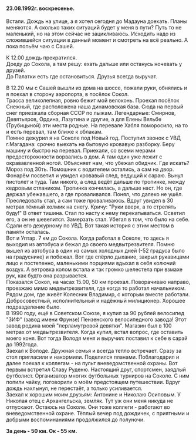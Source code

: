#### 23.08.1992г. воскресенье.

Встали. Дождь на улице, а я хотел сегодня до Мадауна доехать. Планы меняются. А сколько таких ситуаций будет у меня в пути? Путь то не маленький, но на этом сейчас не зацикливаюсь. Исходить надо из сложившейся ситуации в данный момент и смотреть на всё реально. А пока попьём чаю с Сашей.

К 12.00 дождь прекратился.  
Доеду до Сокола, а там решу: ехать дальше или останусь ночевать у друзей.  
До Палатки есть где остановиться. Друзья всегда выручат.  
 
 В 12.20 мы с Сашей вышли из дома на шоссе, пожали руки, обнялись и я поехал в сторону аэропорта, в посёлок Сокол.  
 Трасса великолепная, ровно бежит мой велоконь. Проехал посёлок Снежный, где расположена наша динамовская база. Сюда на первый снег приезжала сборная СССР по лыжам. Легендарные: Смирнов, Девятьяров, Ордина, Лазутина и другие, а для Елены Вяльбе \(Трубицыной\) эти места родные. На перевале Хабля поморосило, на то и есть перевал, там ближе к облакам.   
Помню дежурил я на Соколе под Новый год. Поступил звонок с УВД г.Магадана: срочно выехать на бытовую кровавую разборку. Беру машину и быстро на перевал. Приехали, со всеми мерами предосторожности ворвались в дом. А там один уже лежит с окрававленной ногой. Объясняет нам, что убежал обидчик. Где искать? Мороз под 30ть. Помошник с водителем остались, а сам на двор. Фонарём посветил и увидел кровавый след, ведущий к сараю. Вынул пистолет и туда. Там никого, а след ведёт дальше по тропинке, между кедровым стлаником. Тропинка кончилась, а дальше наст. Но он, где держал убежавшего, а где проваливался. Понял, что далеко не ушёл. Преследовать стал, а сам тоже проваливаюсь. Вдруг увидел в 30 метрах тёмный холмик на снегу. Кричу: "Руки вверх, а то стрелять буду!" В ответ тишина. Стал по насту к нему перекатываться. Осветил его, а он не шевелится. Замерзать стал. Убегал в том, что было на себе. Сдали его дежурному по УВД. Вот такая история с этим местом в памяти осталась.   
  Вот и Уптар. 7 км до Сокола. Когда работал в Соколе, то здесь я выходил из автобуса и бежал до своего медвытрезвителя. Помню вышел из автобуса в один из самых холодных дней \(-52 градуса было на градуснике\) и побежал. Вот где спёрло дыхание, закрыл рукавицами лицо и постепенно, маленькими порциями вдыхал в себя колючий воздух. А ветровка колом встала и так громко шелестела при взмахе рук, как будто она разрывается.  
  Показался Сокол, на часах 15.00, 50 км проехал. Поворачиваю направо, проезжаю мимо медвытрезвителя, где когда то работал начальником. Рядом дом, где живёт Колесник Владимир, с которым вместе работали. Добросовестный, исполнительный и надёжный милиционер. Хорошее подразделение было.  
В 1990 году, ещё в Советском Союзе, я купил за 90 рублей велосипед "ЗИФ" \(завод имени Фрунзе\) Пензенского велосипедного завода! Этот завод родина моей "перламутровой девятки". Магазин был в 100 метрах от медвытрезвителя. Когда купил, встал вопрос, где оставить моего коня. Вот тогда Володя меня и выручил: поставил к себе в сарай до 1992года.   
  Заехал к Володе. Дружная семья и всегда тепло встречает. Сразу за стол пригласили и накормили. Поделился планами. Поблагодарил и далее поехал к коллегам - на пульт вневедомственной охраны. Вот первым встретил Славу Руденю. Настоящий друг, спортсмен, заядлый футболист. Организатор многих футбольных турниров на Соколе. С ним попили чайку, поговорили о моём предстоящем  путешествии. Вдруг дождь нахлынул, не перестаёт, а только усиливается.  
  Заехал к хорошим моим друзьям: Антонине и Николаю Осиповым. У Николая отец с Архангельска, земляк. Тут уж они меня никуда не отпускают. Остаюсь на Соколе. Они тоже коллеги - работают во вневедомственной охране. Тёплый вечер под дождичек, с приятными и добрыми воспоминаниями продолжился до полуночи.

**За день - 50 км. Ок - 55 км.**

